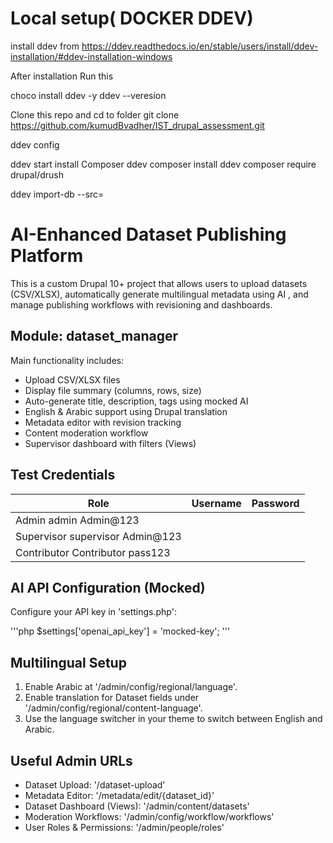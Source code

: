 Local setup( DOCKER DDEV)
==============================
install ddev from https://ddev.readthedocs.io/en/stable/users/install/ddev-installation/#ddev-installation-windows

After installation Run this

choco install ddev -y
ddev --veresion

Clone this repo and cd to folder 
     git clone https://github.com/kumudBvadher/IST_drupal_assessment.git


ddev config

ddev start 
install Composer
ddev composer install
ddev composer require drupal/drush

ddev import-db --src=<filepath>




AI-Enhanced Dataset Publishing Platform
=======================================

This is a custom Drupal 10+ project that allows users to upload datasets (CSV/XLSX), automatically generate multilingual metadata using AI , and manage publishing workflows with revisioning and dashboards.

Module: dataset_manager
-----------------------

Main functionality includes:

- Upload CSV/XLSX files
- Display file summary (columns, rows, size)
- Auto-generate title, description, tags using mocked AI
- English & Arabic support using Drupal translation
- Metadata editor with revision tracking
- Content moderation workflow
- Supervisor dashboard with filters (Views)


Test Credentials
----------------

| Role       | Username   | Password |
|------------|------------|----------|
| Admin       admin       Admin@123
| Supervisor  supervisor  Admin@123
| Contributor   Contributor    pass123  

AI API Configuration (Mocked)
-----------------------------

Configure your API key in 'settings.php':

'''php
$settings['openai_api_key'] = 'mocked-key';
'''

Multilingual Setup
------------------

1. Enable Arabic at '/admin/config/regional/language'.
2. Enable translation for Dataset fields under '/admin/config/regional/content-language'.
3. Use the language switcher in your theme to switch between English and Arabic.

Useful Admin URLs
-----------------

- Dataset Upload: '/dataset-upload'
- Metadata Editor: '/metadata/edit/{dataset_id}'
- Dataset Dashboard (Views): '/admin/content/datasets'
- Moderation Workflows: '/admin/config/workflow/workflows'
- User Roles & Permissions: '/admin/people/roles'
